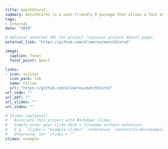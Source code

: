 ```yaml
---
title: matchSCore2.
summary: matchSCore2 is a user-friendly R package that allows a fast and robust annotation of cell identity by using a reference dataset.
tags:
- Internal
date: "2019"

# Optional external URL for project (replaces project detail page).
external_link: "https://github.com/elimereu/matchSCore2"

image:
  caption: Tsnes
  focal_point: Smart

links:
- icon: twitter
  icon_pack: fab
  name: Follow
  url: "https://github.com/elimereu/matchSCore2"
url_code: ""
url_pdf: ""
url_slides: ""
url_video: ""

# Slides (optional).
#   Associate this project with Markdown slides.
#   Simply enter your slide deck's filename without extension.
#   E.g. `slides = "example-slides"` references `content/slides/example-slides.md`.
#   Otherwise, set `slides = ""`.
slides: example
---
```


